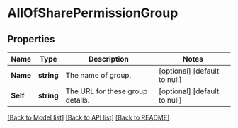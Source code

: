 # AllOfSharePermissionGroup

## Properties
Name | Type | Description | Notes
------------ | ------------- | ------------- | -------------
**Name** | **string** | The name of group. | [optional] [default to null]
**Self** | **string** | The URL for these group details. | [optional] [default to null]

[[Back to Model list]](../README.md#documentation-for-models) [[Back to API list]](../README.md#documentation-for-api-endpoints) [[Back to README]](../README.md)

